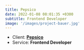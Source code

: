 ```yaml
---
title: Pepsico
date: 2022-01-08 08:01:35 +0300
subtitle: Frontend Developer
image: '/images/project-bauer.jpg'
---
```


<!-- -->

<ul class="list-inline item-details">
    <li>Client:
        <strong><a href="https://www.pepsico.com/">Pepsico</a>
        </strong>
    </li>
    <li>Service:
        <strong>Frontend Developer</strong>
    </li>
</ul>